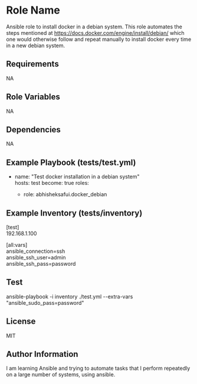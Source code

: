 Role Name
=========

Ansible role to install docker in a debian system. This role automates the steps
mentioned at https://docs.docker.com/engine/install/debian/ which one would 
otherwise follow and repeat manually to install docker every time in a new debian
system. 

Requirements
------------

NA

Role Variables
--------------

NA

Dependencies
------------

NA

Example Playbook (tests/test.yml)
----------------

- name: "Test docker installation in a debian system"                                         
  hosts: test
  become: true 
  roles:                                                                        
                                                                                
    - role: abhisheksafui.docker_debian  

Example Inventory (tests/inventory)
-------------------

[test]                                                                          
192.168.1.100                                                                
                                                                                
[all:vars]                                                                      
ansible_connection=ssh                                                          
ansible_ssh_user=admin                                                  
ansible_ssh_pass=password 


Test
------

ansible-playbook -i inventory ./test.yml --extra-vars "ansible_sudo_pass=password"


License
-------

MIT

Author Information
------------------

I am learning Ansible and trying to automate tasks that I perform repeatedly on
a large number of systems, using ansible.
